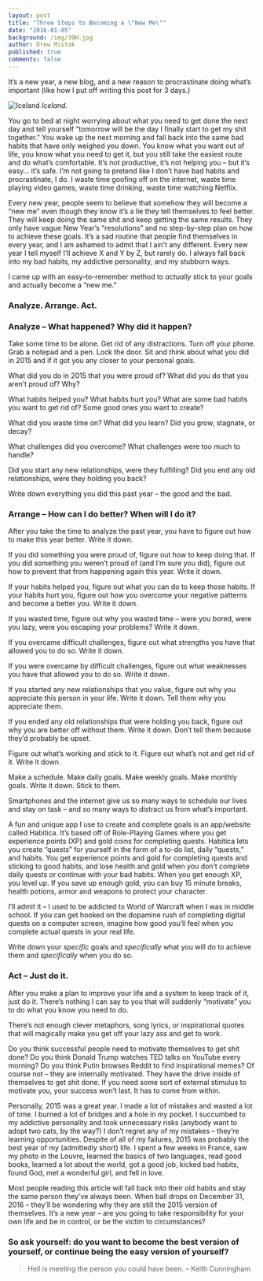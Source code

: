 ```yaml
---
layout: post
title: "Three Steps to Becoming a \"New Me\""
date: "2016-01-05"
background: /img/39H.jpg
author: Drew Mistak
published: true
comments: false
---
```



It’s a new year, a new blog, and a new reason to procrastinate doing what’s important (like how I put off writing this post for 3 days.)

![Iceland](http://i0.wp.com/www.fromruins.com/wp-content/uploads/2016/01/print-12.jpg)
_Iceland._

You go to bed at night worrying about what you need to get done the next day and tell yourself “tomorrow will be the day I finally start to get my shit together.” You wake up the next morning and fall back into the same bad habits that have only weighed you down. You know what you want out of life, you know what you need to get it, but you still take the easiest route and do what’s comfortable. It’s not productive, it’s not helping you – but it’s easy... it’s safe. I’m not going to pretend like I don’t have bad habits and procrastinate, I do. I waste time goofing off on the internet, waste time playing video games, waste time drinking, waste time watching Netflix.<!--excerpt_end-->

Every new year, people seem to believe that somehow they will become a “new me” even though they know it’s a lie they tell themselves to feel better. They will keep doing the same shit and keep getting the same results. They only have vague New Year’s “resolutions” and no step-by-step plan on how to achieve these goals. It’s a sad routine that people find themselves in every year, and I am ashamed to admit that I ain’t any different. Every new year I tell myself I’ll achieve X and Y by Z, but rarely do. I always fall back into my bad habits, my addictive personality, and my stubborn ways.

I came up with an easy-to-remember method to _actually_ stick to your goals and actually become a “new me.”

### Analyze. Arrange. Act.

### Analyze – What happened? Why did it happen?

Take some time to be alone. Get rid of any distractions. Turn off your phone. Grab a notepad and a pen. Lock the door. Sit and think about what you did in 2015 and if it got you any closer to your personal goals.

What did you do in 2015 that you were proud of? What did you do that you aren’t proud of? Why?

What habits helped you? What habits hurt you? What are some bad habits you want to get rid of? Some good ones you want to create?

What did you waste time on? What did you learn? Did you grow, stagnate, or decay?

What challenges did you overcome? What challenges were too much to handle?

Did you start any new relationships, were they fulfilling? Did you end any old relationships, were they holding you back?

Write down everything you did this past year – the good and the bad.

### Arrange – How can I do better? When will I do it?

After you take the time to analyze the past year, you have to figure out how to make this year better. Write it down.

If you did something you were proud of, figure out how to keep doing that. If you did something you weren’t proud of (and I’m sure you did), figure out how to prevent that from happening again this year. Write it down.

If your habits helped you, figure out what you can do to keep those habits. If your habits hurt you, figure out how you overcome your negative patterns and become a better you. Write it down.

If you wasted time, figure out why you wasted time – were you bored, were you lazy, were you escaping your problems? Write it down.

If you overcame difficult challenges, figure out what strengths you have that allowed you to do so. Write it down.

If you were overcame by difficult challenges, figure out what weaknesses you have that allowed you to do so. Write it down.

If you started any new relationships that you value, figure out why you appreciate this person in your life. Write it down. Tell them why you appreciate them.

If you ended any old relationships that were holding you back, figure out why you are better off without them. Write it down. Don’t tell them because they’d probably be upset.

Figure out what’s working and stick to it. Figure out what’s not and get rid of it. Write it down.

Make a schedule. Make daily goals. Make weekly goals. Make monthly goals. Write it down. Stick to them.

Smartphones and the internet give us so many ways to schedule our lives and stay on task – and so many ways to distract us from what’s important.

A fun and unique app I use to create and complete goals is an app/website called Habitica. It’s based off of Role-Playing Games where you get experience points (XP) and gold coins for completing quests. Habitica lets you create “quests” for yourself in the form of a to-do list, daily “quests,” and habits. You get experience points and gold for completing quests and sticking to good habits, and lose health and gold when you don’t complete daily quests or continue with your bad habits. When you get enough XP, you level up. If you save up enough gold, you can buy 15 minute breaks, health potions, armor and weapons to protect your character.

I’ll admit it – I used to be addicted to World of Warcraft when I was in middle school. If you can get hooked on the dopamine rush of completing digital quests on a computer screen, imagine how good you’ll feel when you complete actual quests in your real life.

Write down your _specific_ goals and _specifically_ what you will do to achieve them and _specifically_ when you do so.

### Act – Just do it.

After you make a plan to improve your life and a system to keep track of it, just do it. There’s nothing I can say to you that will suddenly “motivate” you to do what you know you need to do.

There’s not enough clever metaphors, song lyrics, or inspirational quotes that will magically make you get off your lazy ass and get to work.

Do you think successful people need to motivate themselves to get shit done? Do you think Donald Trump watches TED talks on YouTube every morning? Do you think Putin browses Reddit to find inspirational memes? Of course not – they are internally motivated. They have the drive inside of themselves to get shit done. If you need some sort of external stimulus to motivate you, your success won’t last. It has to come from within.

Personally, 2015 was a great year. I made a lot of mistakes and wasted a lot of time. I burned a lot of bridges and a hole in my pocket. I succumbed to my addictive personality and took unnecessary risks (anybody want to adopt two cats, by the way?) I don’t regret any of my mistakes – they’re learning opportunities.  Despite of all of my failures, 2015 was probably the best year of my (admittedly short) life. I spent a few weeks in France, saw my photo in the Louvre, learned the basics of two languages, read good books, learned a lot about the world, got a good job, kicked bad habits, found God, met a wonderful girl, and fell in love.

Most people reading this article will fall back into their old habits and stay the same person they’ve always been. When ball drops on December 31, 2016 – they’ll be wondering why they are still the 2015 version of themselves. It’s a new year – are you going to take responsibility for your own life and be in control, or be the victim to circumstances?

### So ask yourself: do you want to become the best version of yourself, or continue being the easy version of yourself?

>Hell is meeting the person you could have been.
– Keith Cunningham
